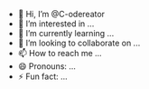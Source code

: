 - 👋 Hi, I’m @C-odereator
- 👀 I’m interested in ...
- 🌱 I’m currently learning ...
- 💞️ I’m looking to collaborate on ...
- 📫 How to reach me ...
- 😄 Pronouns: ...
- ⚡ Fun fact: ...

<!---
C-odereator/C-odereator is a ✨ special ✨ repository because its `README.md` (this file) appears on your GitHub profile.
You can click the Preview link to take a look at your changes.
--->
